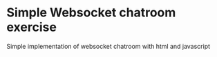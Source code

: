 # Simple Websocket chatroom exercise
Simple implementation of websocket chatroom with html and javascript
